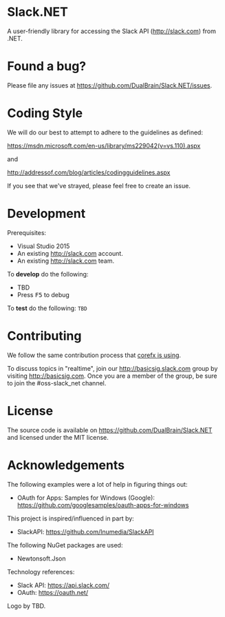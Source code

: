 # Slack.NET
A user-friendly library for accessing the Slack API (http://slack.com) from .NET.

# Found a bug?

Please file any issues at https://github.com/DualBrain/Slack.NET/issues.

# Coding Style

We will do our best to attempt to adhere to the guidelines as defined:

https://msdn.microsoft.com/en-us/library/ms229042(v=vs.110).aspx

and

http://addressof.com/blog/articles/codingguidelines.aspx

If you see that we've strayed, please feel free to create an issue.

# Development

Prerequisites:
* Visual Studio 2015
* An existing http://slack.com account.
* An existing http://slack.com team.

To **develop** do the following:

* TBD
* Press <kbd>F5</kbd> to debug

To **test** do the following: `TBD`

# Contributing

We follow the same contribution process that [corefx is using][corefx-contributing].

[corefx-contributing]: https://github.com/dotnet/corefx/wiki/Contributing

To discuss topics in "realtime", join our http://basicsig.slack.com group by visiting http://basicsig.com.  Once you are a member of the group, be sure to join the #oss-slack_net channel.

# License

The source code is available on https://github.com/DualBrain/Slack.NET and licensed under the MIT license.

Acknowledgements
========

The following examples were a lot of help in figuring things out:

 * OAuth for Apps: Samples for Windows (Google): https://github.com/googlesamples/oauth-apps-for-windows

This project is inspired/influenced in part by:

 * SlackAPI: https://github.com/Inumedia/SlackAPI
 
The following NuGet packages are used:

  * Newtonsoft.Json
 
Technology references:

  * Slack API: https://api.slack.com/
  * OAuth: https://oauth.net/
 
Logo by TBD.
